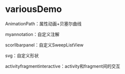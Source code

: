 # variousDemo
AnimationPath：属性动画+贝塞尔曲线

myannotation：自定义注解

scorllbarpanel：自定义SweepListView

svg：自定义形状

activityfragmentinteractive：activity和fragment间的交互
